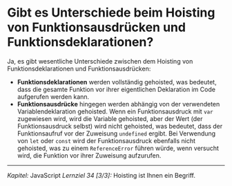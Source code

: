 # Gibt es Unterschiede beim Hoisting von Funktionsausdrücken und Funktionsdeklarationen?

Ja, es gibt wesentliche Unterschiede zwischen dem Hoisting von Funktionsdeklarationen und Funktionsausdrücken:
  - **Funktionsdeklarationen** werden vollständig gehoisted, was bedeutet, dass die gesamte Funktion vor ihrer eigentlichen Deklaration im Code aufgerufen werden kann.
  - **Funktionsausdrücke** hingegen werden abhängig von der verwendeten Variablendeklaration gehoisted. Wenn ein Funktionsausdruck mit `var` zugewiesen wird, wird die Variable gehoisted, aber der Wert (der Funktionsausdruck selbst) wird nicht gehoisted, was bedeutet, dass der Funktionsaufruf vor der Zuweisung `undefined` ergibt. Bei Verwendung von `let` oder `const` wird der Funktionsausdruck ebenfalls nicht gehoisted, was zu einem `ReferenceError` führen würde, wenn versucht wird, die Funktion vor ihrer Zuweisung aufzurufen.

---

_Kapitel:_ JavaScript
_Lernziel 34 \[3/3\]:_ Hoisting ist Ihnen ein Begriff.
